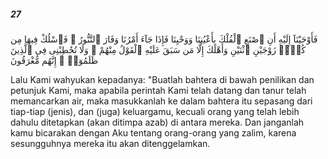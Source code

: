 ##### 27

<span class="ayah">فَأَوْحَيْنَآ إِلَيْهِ أَنِ ٱصْنَعِ ٱلْفُلْكَ بِأَعْيُنِنَا وَوَحْيِنَا فَإِذَا جَآءَ أَمْرُنَا وَفَارَ ٱلتَّنُّورُ ۙ فَٱسْلُكْ فِيهَا مِن كُلٍّۢ زَوْجَيْنِ ٱثْنَيْنِ وَأَهْلَكَ إِلَّا مَن سَبَقَ عَلَيْهِ ٱلْقَوْلُ مِنْهُمْ ۖ وَلَا تُخَٰطِبْنِى فِى ٱلَّذِينَ ظَلَمُوٓا۟ ۖ إِنَّهُم مُّغْرَقُونَ</span>

<span class="ayah_translation">Lalu Kami wahyukan kepadanya: "Buatlah bahtera di bawah penilikan dan petunjuk Kami, maka apabila perintah Kami telah datang dan tanur telah memancarkan air, maka masukkanlah ke dalam bahtera itu sepasang dari tiap-tiap (jenis), dan (juga) keluargamu, kecuali orang yang telah lebih dahulu ditetapkan (akan ditimpa azab) di antara mereka. Dan janganlah kamu bicarakan dengan Aku tentang orang-orang yang zalim, karena sesungguhnya mereka itu akan ditenggelamkan.</span>
